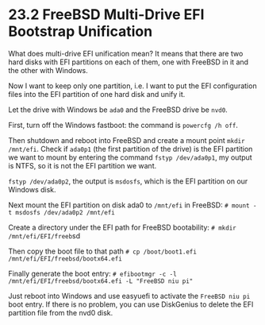 # 23.2 FreeBSD Multi-Drive EFI Bootstrap Unification

What does multi-drive EFI unification mean? It means that there are two hard disks with EFI partitions on each of them, one with FreeBSD in it and the other with Windows.

Now I want to keep only one partition, i.e. I want to put the EFI configuration files into the EFI partition of one hard disk and unify it.

Let the drive with Windows be `ada0` and the FreeBSD drive be `nvd0`.

First, turn off the Windows fastboot: the command is `powercfg /h off`.

Then shutdown and reboot into FreeBSD and create a mount point `mkdir /mnt/efi`. Check if `ada0p1` (the first partition of the drive) is the EFI partition we want to mount by entering the command `fstyp /dev/ada0p1`, my output is NTFS, so it is not the EFI partition we want.

`fstyp /dev/ada0p2`, the output is `msdosfs`, which is the EFI partition on our Windows disk.

Next mount the EFI partition on disk ada0 to `/mnt/efi` in FreeBSD: `# mount -t msdosfs /dev/ada0p2 /mnt/efi`

Create a directory under the EFI path for FreeBSD bootability: `# mkdir /mnt/efi/EFI/freeb`sd

Then copy the boot file to that path `# cp /boot/boot1.efi /mnt/efi/EFI/freebsd/bootx64.efi`

Finally generate the boot entry: `# efibootmgr -c -l /mnt/efi/EFI/freebsd/bootx64.efi -L "FreeBSD niu pi"`

Just reboot into Windows and use easyuefi to activate the `FreeBSD niu pi` boot entry. If there is no problem, you can use DiskGenius to delete the EFI partition file from the nvd0 disk.

